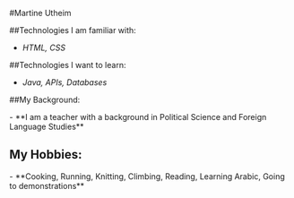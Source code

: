 #Martine Utheim

##Technologies I am familiar with: 
- *HTML, CSS*

##Technologies I want to learn:
- *Java, APIs, Databases*

##My Background:
<p>- **I am a teacher with a background in Political Science and Foreign Language Studies**</p>

## My Hobbies:
<p>- **Cooking, Running, Knitting, Climbing, Reading, Learning Arabic, Going to demonstrations**</p>

